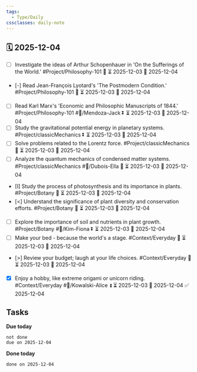 ```yaml
---
tags:
  - Type/Daily
cssclasses: daily-note
---
```


## 🗓️ 2025-12-04

- [ ] Investigate the ideas of Arthur Schopenhauer in 'On the Sufferings of the World.' #Project/Philosophy-101 🔺 ⏳ 2025-12-03 📅 2025-12-04
- [-] Read Jean-François Lyotard's 'The Postmodern Condition.' #Project/Philosophy-101 🔼 ⏳ 2025-12-03 📅 2025-12-04
- [ ] Read Karl Marx's 'Economic and Philosophic Manuscripts of 1844.' #Project/Philosophy-101 #👤/Mendoza-Jack ⏬ ⏳ 2025-12-03 📅 2025-12-04
- [ ] Study the gravitational potential energy in planetary systems. #Project/classicMechanics ⏬ ⏳ 2025-12-03 📅 2025-12-04
- [ ] Solve problems related to the Lorentz force. #Project/classicMechanics 🔼 ⏳ 2025-12-03 📅 2025-12-04
- [ ] Analyze the quantum mechanics of condensed matter systems. #Project/classicMechanics #👤/Dubois-Ella 🔽 ⏳ 2025-12-03 📅 2025-12-04
- [I] Study the process of photosynthesis and its importance in plants. #Project/Botany 🔽 ⏳ 2025-12-03 📅 2025-12-04
- [<] Understand the significance of plant diversity and conservation efforts. #Project/Botany 🔼 ⏳ 2025-12-03 📅 2025-12-04
- [ ] Explore the importance of soil and nutrients in plant growth. #Project/Botany #👤/Kim-Fiona ⏬ ⏳ 2025-12-03 📅 2025-12-04
- [ ] Make your bed - because the world's a stage. #Context/Everyday 🔼 ⏳ 2025-12-03 📅 2025-12-04
- [>] Review your budget; laugh at your life choices. #Context/Everyday 🔼 ⏳ 2025-12-03 📅 2025-12-04
- [x] Enjoy a hobby, like extreme origami or unicorn riding. #Context/Everyday #👤/Kowalski-Alice ⏫ ⏳ 2025-12-03 📅 2025-12-04 ✅ 2025-12-04

## Tasks

**Due today**

```tasks
not done
due on 2025-12-04
```

**Done today**

```tasks
done on 2025-12-04
```
            